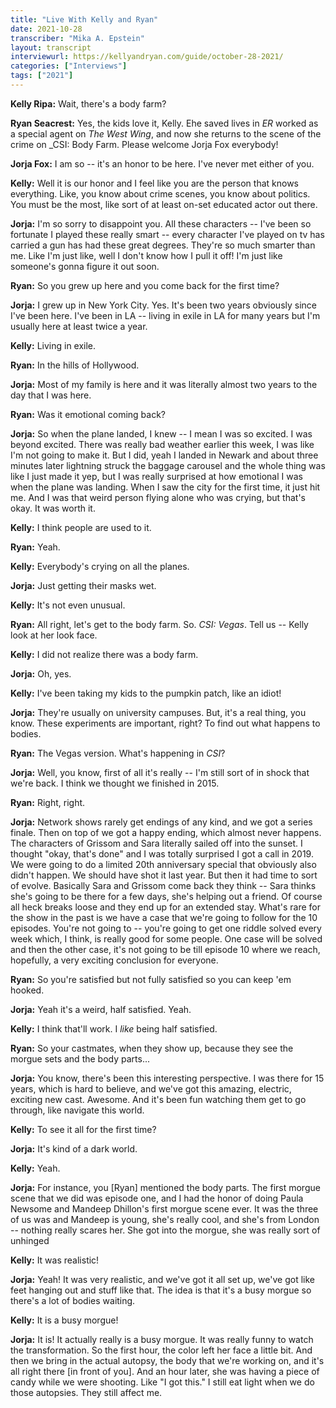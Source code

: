 ```yaml
---
title: "Live With Kelly and Ryan"
date: 2021-10-28
transcriber: "Mika A. Epstein"
layout: transcript
interviewurl: https://kellyandryan.com/guide/october-28-2021/
categories: ["Interviews"]
tags: ["2021"]
---
```


**Kelly Ripa:** Wait, there's a body farm?

**Ryan Seacrest:** Yes, the kids love it, Kelly. Ehe saved lives in _ER_ worked as a special agent on _The West Wing_, and now she returns to the scene of the crime on _CSI: Body Farm. Please welcome Jorja Fox everybody!

**Jorja Fox:** I am so -- it's an honor to be here. I've never met either of you.

**Kelly:** Well it is our honor and I feel like you are the person that knows everything. Like, you know about crime scenes, you know about politics. You must be the most, like sort of at least on-set educated actor out there.

**Jorja:** I'm so sorry to disappoint you. All these characters -- I've been so fortunate I played these really smart -- every character I've played on tv has carried a gun has had these great degrees. They're so much smarter than me. Like I'm just like, well I don't know how I pull it off! I'm just like someone's gonna figure it out soon.

**Ryan:** So you grew up here and you come back for the first time?

**Jorja:** I grew up in New York City. Yes. It's been two years obviously since I've been here. I've been in LA -- living in exile in LA for many years but I'm usually here at least twice a year.

**Kelly:** Living in exile.

**Ryan:** In the hills of Hollywood.

**Jorja:** Most of my family is here and it was literally almost two years to the day that I was here.

**Ryan:** Was it emotional coming back?

**Jorja:** So when the plane landed, I knew -- I mean I was so excited. I was beyond excited. There was really bad weather earlier this week, I was like I'm not going to make it. But I did, yeah I landed in Newark and about three minutes later lightning struck the baggage carousel and the whole thing was like I just made it yep, but I was really surprised at how emotional I was when the plane was landing. When I saw the city for the first time, it just hit me. And I was that weird person flying alone who was crying, but that's okay. It was worth it.

**Kelly:** I think people are used to it.

**Ryan:** Yeah.

**Kelly:** Everybody's crying on all the planes.

**Jorja:** Just getting their masks wet.

**Kelly:** It's not even unusual.

**Ryan:** All right, let's get to the body farm. So. _CSI: Vegas_. Tell us -- Kelly look at her look face.

**Kelly:** I did not realize there was a body farm.

**Jorja:** Oh, yes.

**Kelly:** I've been taking my kids to the pumpkin patch, like an idiot!

**Jorja:** They're usually on university campuses. But, it's a real thing, you know. These experiments are important, right? To find out what happens to bodies.

**Ryan:** The Vegas version. What's happening in _CSI_?

**Jorja:** Well, you know, first of all it's really -- I'm still sort of in shock that we're back. I think we thought we finished in 2015.

**Ryan:** Right, right.

**Jorja:** Network shows rarely get endings of any kind, and we got a series finale. Then on top of we got a happy ending, which almost never happens. The characters of Grissom and Sara literally sailed off into the sunset. I thought "okay, that's done" and I was totally surprised I got a call in 2019. We were going to do a limited 20th anniversary special that obviously also didn't happen. We should have shot it last year. But then it had time to sort of evolve. Basically Sara and Grissom come back they think -- Sara thinks she's going to be there for a few days, she's helping out a friend. Of course all heck breaks loose and they end up for an extended stay. What's rare for the show in the past is we have a case that we're going to follow for the 10 episodes. You're not going to -- you're going to get one riddle solved every week which, I think, is really good for some people. One case will be solved and then the other case, it's not going to be till episode 10 where we reach, hopefully, a very exciting conclusion for everyone.

**Ryan:** So you're satisfied but not fully satisfied so you can keep 'em hooked.

**Jorja:** Yeah it's a weird, half satisfied. Yeah.

**Kelly:** I think that'll work. I _like_ being half satisfied.

**Ryan:** So your castmates, when they show up, because they see the morgue sets and the body parts...

**Jorja:** You know, there's been this interesting perspective. I was there for 15 years, which is hard to believe, and we've got this amazing, electric, exciting new cast. Awesome. And it's been fun watching them get to go through, like navigate this world.

**Kelly:** To see it all for the first time?

**Jorja:** It's kind of a dark world.

**Kelly:** Yeah.

**Jorja:** For instance, you [Ryan] mentioned the body parts. The first morgue scene that we did was episode one, and I had the honor of doing Paula Newsome and Mandeep Dhillon's first morgue scene ever. It was the three of us was and Mandeep is young, she's really cool, and she's from London -- nothing really scares her. She got into the morgue, she was really sort of unhinged

**Kelly:** It was realistic!

**Jorja:** Yeah! It was very realistic, and we've got it all set up, we've got like feet hanging out and stuff like that. The idea is that it's a busy morgue so there's a lot of bodies waiting.

**Kelly:** It is a busy morgue!

**Jorja:** It is! It actually really is a busy morgue. It was really funny to watch the transformation. So the first hour, the color left her face a little bit. And then we bring in the actual autopsy, the body that we're working on, and it's all right there [in front of you]. And an hour later, she was having a piece of candy while we were shooting. Like "I got this." I still eat light when we do those autopsies. They still affect me.
